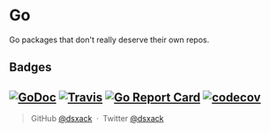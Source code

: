 # Go

Go packages that don't really deserve their own repos.

## Badges
[![GoDoc](https://godoc.org/github.com/DsXack/go?status.svg)](https://godoc.org/github.com/dsxack/go)
[![Travis](https://travis-ci.org/DsXack/go.svg?branch=master)](https://travis-ci.org/dsxack/go)
[![Go Report Card](https://goreportcard.com/badge/github.com/dsxack/go)](https://goreportcard.com/report/github.com/dsxack/go)
[![codecov](https://codecov.io/gh/DsXack/go/branch/master/graph/badge.svg)](https://codecov.io/gh/dsxack/go)
---

> GitHub [@dsxack](https://github.com/dsxack) &nbsp;&middot;&nbsp;
> Twitter [@dsxack](https://twitter.com/dsxack)
